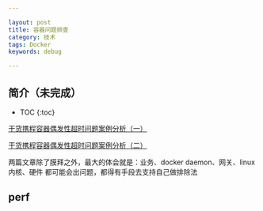 ```yaml
---

layout: post
title: 容器问题排查
category: 技术
tags: Docker
keywords: debug

---
```


## 简介（未完成）

* TOC
{:toc}



[干货携程容器偶发性超时问题案例分析（一）](https://mp.weixin.qq.com/s/bSNWPnFZ3g_gciOv_qNhIQ)

[干货携程容器偶发性超时问题案例分析（二）](https://mp.weixin.qq.com/s/7ZZqWPE1XNf9Mn_wj1HjUw)

两篇文章除了膜拜之外，最大的体会就是：业务、docker daemon、网关、linux内核、硬件  都可能会出问题，都得有手段去支持自己做排除法

## perf